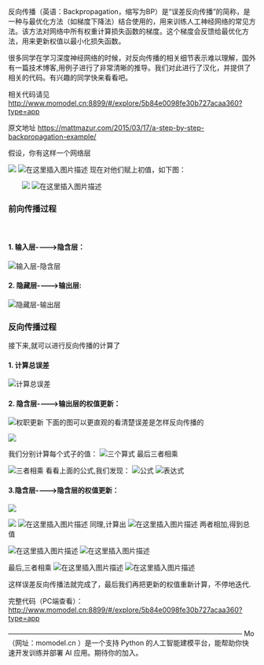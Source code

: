 反向传播（英语：Backpropagation，缩写为BP）是“误差反向传播”的简称，是一种与最优化方法（如梯度下降法）结合使用的，用来训练人工神经网络的常见方法。该方法对网络中所有权重计算损失函数的梯度。这个梯度会反馈给最优化方法，用来更新权值以最小化损失函数。

很多同学在学习深度神经网络的时候，对反向传播的相关细节表示难以理解，国外有一篇技术博客,用例子进行了非常清晰的推导。我们对此进行了汉化，并提供了相关的代码。有兴趣的同学快来看看吧。

相关代码请见 http://www.momodel.cn:8899/#/explore/5b84e0098fe30b727acaa360?type=app

原文地址 https://mattmazur.com/2015/03/17/a-step-by-step-backpropagation-example/

假设，你有这样一个网络层

![](https://ws2.sinaimg.cn/large/006tNc79ly1fz7i2ubhe7j30os0jsmyb.jpg)
![在这里插入图片描述](https://img-blog.csdnimg.cn/20190121185510997.png)
现在对他们赋上初值，如下图：

　　![](https://ws3.sinaimg.cn/large/006tNc79ly1fz7hd0r22lj30q40kgdh9.jpg)
![在这里插入图片描述](https://img-blog.csdnimg.cn/20190121185715879.png?x-oss-process=image/watermark,type_ZmFuZ3poZW5naGVpdGk,shadow_10,text_aHR0cHM6Ly9ibG9nLmNzZG4ubmV0L3dlaXhpbl80NDAxNTkwNw==,size_16,color_FFFFFF,t_70)
　　
　　
### 前向传播过程
　　
#### 1. 输入层---->隐含层：

![输入层-隐含层](https://img-blog.csdnimg.cn/2019012117165129.png?x-oss-process=image/watermark,type_ZmFuZ3poZW5naGVpdGk,shadow_10,text_aHR0cHM6Ly9ibG9nLmNzZG4ubmV0L3dlaXhpbl80NDAxNTkwNw==,size_16,color_FFFFFF,t_70)


#### 2. 隐藏层---->输出层:

![隐藏层-输出层](https://img-blog.csdnimg.cn/20190121171744947.png?x-oss-process=image/watermark,type_ZmFuZ3poZW5naGVpdGk,shadow_10,text_aHR0cHM6Ly9ibG9nLmNzZG4ubmV0L3dlaXhpbl80NDAxNTkwNw==,size_16,color_FFFFFF,t_70)

### 反向传播过程

接下来,就可以进行反向传播的计算了

#### 1. 计算总误差
![计算总误差](https://img-blog.csdnimg.cn/20190121172104856.png?x-oss-process=image/watermark,type_ZmFuZ3poZW5naGVpdGk,shadow_10,text_aHR0cHM6Ly9ibG9nLmNzZG4ubmV0L3dlaXhpbl80NDAxNTkwNw==,size_16,color_FFFFFF,t_70)


#### 2. 隐含层---->输出层的权值更新：
![权职更新](https://img-blog.csdnimg.cn/2019012117224878.png?x-oss-process=image/watermark,type_ZmFuZ3poZW5naGVpdGk,shadow_10,text_aHR0cHM6Ly9ibG9nLmNzZG4ubmV0L3dlaXhpbl80NDAxNTkwNw==,size_16,color_FFFFFF,t_70)
下面的图可以更直观的看清楚误差是怎样反向传播的

![](https://ws1.sinaimg.cn/large/006tNc79ly1fz7hnr30ccj30t80e8q3y.jpg)

我们分别计算每个式子的值：
![三个算式](https://img-blog.csdnimg.cn/20190121172439290.png?x-oss-process=image/watermark,type_ZmFuZ3poZW5naGVpdGk,shadow_10,text_aHR0cHM6Ly9ibG9nLmNzZG4ubmV0L3dlaXhpbl80NDAxNTkwNw==,size_16,color_FFFFFF,t_70)
最后三者相乘

![三者相乘](https://img-blog.csdnimg.cn/20190121184028433.png)
看看上面的公式,我们发现：
![公式](https://img-blog.csdnimg.cn/20190121184113143.png)
![表达式](https://img-blog.csdnimg.cn/20190121184200433.png?x-oss-process=image/watermark,type_ZmFuZ3poZW5naGVpdGk,shadow_10,text_aHR0cHM6Ly9ibG9nLmNzZG4ubmV0L3dlaXhpbl80NDAxNTkwNw==,size_16,color_FFFFFF,t_70)
#### 3.隐含层---->隐含层的权值更新：
![](https://img-blog.csdnimg.cn/2019012118434112.png?x-oss-process=image/watermark,type_ZmFuZ3poZW5naGVpdGk,shadow_10,text_aHR0cHM6Ly9ibG9nLmNzZG4ubmV0L3dlaXhpbl80NDAxNTkwNw==,size_16,color_FFFFFF,t_70)

![](https://ws1.sinaimg.cn/large/006tNc79ly1fz7hucfxlij30sc0neq4n.jpg)
![在这里插入图片描述](https://img-blog.csdnimg.cn/20190121184443446.png?x-oss-process=image/watermark,type_ZmFuZ3poZW5naGVpdGk,shadow_10,text_aHR0cHM6Ly9ibG9nLmNzZG4ubmV0L3dlaXhpbl80NDAxNTkwNw==,size_16,color_FFFFFF,t_70)
同理,计算出
![在这里插入图片描述](https://img-blog.csdnimg.cn/20190121184650210.png)
两者相加,得到总值


![在这里插入图片描述](https://img-blog.csdnimg.cn/20190121184827115.png)
![在这里插入图片描述](https://img-blog.csdnimg.cn/20190121185210557.png?x-oss-process=image/watermark,type_ZmFuZ3poZW5naGVpdGk,shadow_10,text_aHR0cHM6Ly9ibG9nLmNzZG4ubmV0L3dlaXhpbl80NDAxNTkwNw==,size_16,color_FFFFFF,t_70)

最后,三者相乘 
![在这里插入图片描述](https://img-blog.csdnimg.cn/20190121185323926.png?x-oss-process=image/watermark,type_ZmFuZ3poZW5naGVpdGk,shadow_10,text_aHR0cHM6Ly9ibG9nLmNzZG4ubmV0L3dlaXhpbl80NDAxNTkwNw==,size_16,color_FFFFFF,t_70)
![在这里插入图片描述](https://img-blog.csdnimg.cn/20190121185411244.png?x-oss-process=image/watermark,type_ZmFuZ3poZW5naGVpdGk,shadow_10,text_aHR0cHM6Ly9ibG9nLmNzZG4ubmV0L3dlaXhpbl80NDAxNTkwNw==,size_16,color_FFFFFF,t_70)

这样误差反向传播法就完成了，最后我们再把更新的权值重新计算，不停地迭代.

完整代码（PC端查看）： http://www.momodel.cn:8899/#/explore/5b84e0098fe30b727acaa360?type=app

——————————————————————————————————
Mo （网址：momodel.cn ）是一个支持 Python 的人工智能建模平台，能帮助你快速开发训练并部署 AI 应用。期待你的加入。
